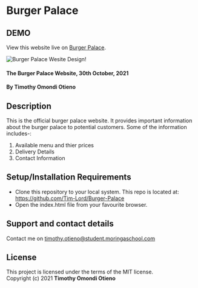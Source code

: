 # Burger Palace

## DEMO

View this website live on [Burger Palace](https://tim-lord.github.io/Burger-Palace/).

![Burger Palace Wesite Design!](/assets/images/Project.png "Burger Palace Website Design")

#### The Burger Palace Website, 30th October, 2021

#### By **Timothy Omondi Otieno**

## Description

This is the official burger palace website. It provides important information about the burger palace to potential customers. Some of the information includes-:

1. Available menu and thier prices
2. Delivery Details
3. Contact Information

## Setup/Installation Requirements

- Clone this repository to your local system. This repo is located at: <https://github.com/Tim-Lord/Burger-Palace>
- Open the index.html file from your favourite browser.

## Support and contact details

Contact me on <timothy.otieno@student.moringaschool.com>

## License

This project is licensed under the terms of the MIT license.<br>
Copyright (c) 2021 **Timothy Omondi Otieno**
